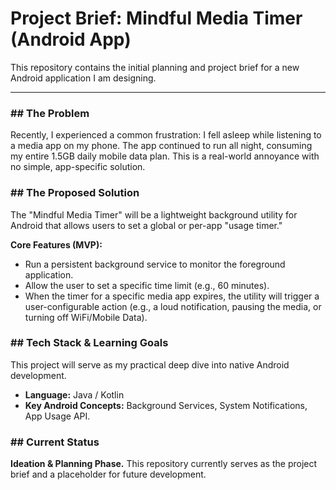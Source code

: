 # Project Brief: Mindful Media Timer (Android App)

This repository contains the initial planning and project brief for a new Android application I am designing.

---

### ## The Problem

Recently, I experienced a common frustration: I fell asleep while listening to a media app on my phone. The app continued to run all night, consuming my entire 1.5GB daily mobile data plan. This is a real-world annoyance with no simple, app-specific solution.

### ## The Proposed Solution

The "Mindful Media Timer" will be a lightweight background utility for Android that allows users to set a global or per-app "usage timer."

**Core Features (MVP):**
*   Run a persistent background service to monitor the foreground application.
*   Allow the user to set a specific time limit (e.g., 60 minutes).
*   When the timer for a specific media app expires, the utility will trigger a user-configurable action (e.g., a loud notification, pausing the media, or turning off WiFi/Mobile Data).

### ## Tech Stack & Learning Goals

This project will serve as my practical deep dive into native Android development.
*   **Language:** Java / Kotlin
*   **Key Android Concepts:** Background Services, System Notifications, App Usage API.

### ## Current Status

**Ideation & Planning Phase.** This repository currently serves as the project brief and a placeholder for future development.
